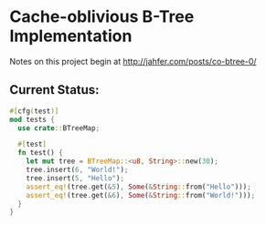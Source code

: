 # Cache-oblivious B-Tree Implementation

Notes on this project begin at http://jahfer.com/posts/co-btree-0/

## Current Status:

```rust
#[cfg(test)]
mod tests {
  use crate::BTreeMap;

  #[test]
  fn test() {
    let mut tree = BTreeMap::<u8, String>::new(30);
    tree.insert(6, "World!");
    tree.insert(5, "Hello");
    assert_eq!(tree.get(&5), Some(&String::from("Hello")));
    assert_eq!(tree.get(&6), Some(&String::from("World!")));
  }
}
```
